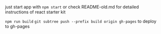just start app with `npm start` or check README-old.md for detailed instructions of react starter kit

`npm run build`
`git subtree push --prefix build origin gh-pages` to deploy to gh-pages